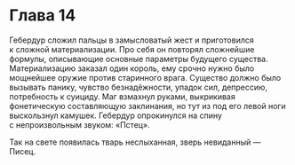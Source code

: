 # Глава 14

Гебердур сложил пальцы в замысловатый жест и приготовился к сложной материализации. Про себя он повторял сложнейшие формулы, описывающие основные параметры будущего существа. Материализацию заказал один король, ему срочно нужно было мощнейшее оружие против старинного врага. Существо должно было вызывать панику, чувство безнадёжности, упадок сил, депрессию, потребность к суициду. Маг взмахнул руками, выкрикивая фонетическую составляющую заклинания, но тут из под его левой ноги выскользнул камушек. Гебердур опрокинулся на спину с непроизвольным звуком: «Пстец».

Так на свете появилась тварь неслыханная, зверь невиданный — Писец.

